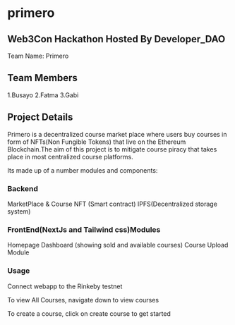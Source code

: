 # primero
## Web3Con Hackathon Hosted By Developer_DAO
Team Name: Primero
## Team Members
1.Busayo
2.Fatma
3.Gabi
## Project Details
Primero is a decentralized course market place where users buy courses in form of NFTs(Non Fungible Tokens) that live on the Ethereum Blockchain.The aim of this project is to mitigate course piracy that takes place in most centralized course platforms.

Its made up of a number modules and components:
### Backend
MarketPlace & Course NFT (Smart contract)
IPFS(Decentralized storage system)
### FrontEnd(NextJs and Tailwind css)Modules
Homepage 
Dashboard (showing sold and available courses)
Course Upload Module

### Usage
Connect webapp to the Rinkeby testnet 

To view All Courses, navigate down to view courses

To create a course, click on create course to get started

